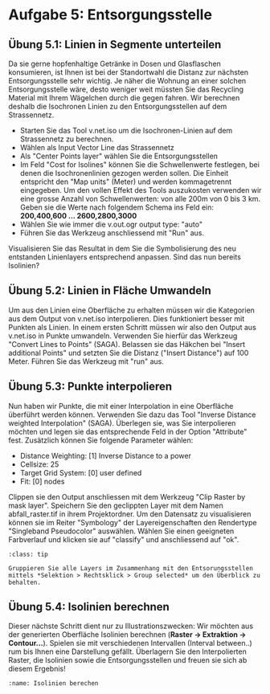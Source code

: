 # Aufgabe 5: Entsorgungsstelle

## Übung 5.1: Linien in Segmente unterteilen

Da sie gerne hopfenhaltige Getränke in Dosen und Glasflaschen konsumieren, ist Ihnen ist bei der Standortwahl die Distanz zur nächsten Entsorgungsstelle sehr wichtig. Je näher die Wohnung an einer solchen Entsorgungsstelle wäre, desto weniger weit müssten Sie das Recycling Material mit Ihrem Wägelchen durch die gegen fahren. Wir berechnen deshalb die Isochronen Linien zu den Entsorgungsstellen auf dem Strassennetz.

- Starten Sie das Tool v.net.iso um die Isochronen-Linien auf dem Strassennetz zu berechnen.
- Wählen als Input Vector Line das Strassennetz
- Als "Center Points layer" wählen Sie die Entsorgungsstellen
- Im Feld "Cost for Isolines" können Sie die Schwellenwerte festlegen, bei denen die Isochronenlinien gezogen werden sollen. Die Einheit entspricht den "Map units" (Meter) und werden kommagetrennt eingegeben. Um den vollen Effekt des Tools auszukosten verwenden wir eine grosse Anzahl von Schwellenwerten: von alle 200m von 0 bis 3 km. Geben sie die Werte nach folgendem Schema ins Feld ein: **200,400,600 … 2600,2800,3000**
- Wählen Sie wie immer die v.out.ogr output type: "auto"
- Führen Sie das Werkzeug anschliessend mit "Run" aus.

Visualisieren Sie das Resultat in dem Sie die Symbolisierung des neu entstanden Linienlayers entsprechend anpassen. Sind das nun bereits Isolinien?


## Übung 5.2: Linien in Fläche Umwandeln

Um aus den Linien eine Oberfläche zu erhalten müssen wir die Kategorien aus dem Output von v.net.iso interpolieren. Dies funktioniert besser mit Punkten als Linien. In einem ersten Schritt müssen wir also den Output aus v.net.iso in Punkte umwandeln. Verwenden Sie hierfür das Werkzeug "Convert Lines to Points" (SAGA). Belassen sie das Häkchen bei "Insert additional Points" und setzten Sie die Distanz ("Insert Distance") auf 100 Meter. Führen Sie das Werkzeug mit "run" aus.


## Übung 5.3: Punkte interpolieren
Nun haben wir Punkte, die mit einer Interpolation in eine Oberfläche überführt werden können. Verwenden Sie dazu das Tool "Inverse Distance weighted Interpolation" (SAGA). Überlegen sie, was Sie interpolieren möchten und legen sie das entsprechende Feld in der Option "Attribute" fest. Zusätzlich können Sie folgende Parameter wählen:

- Distance Weighting: [1] Inverse Distance to a power
- Cellsize: 25
- Target Grid System: [0] user defined
- Fit: [0] nodes

Clippen sie den Output anschliessen mit dem Werkzeug "Clip Raster by mask layer". Speichern Sie den geclippten Layer mit dem Namen abfall_raster.tif in ihrem Projektordner.
Um den Datensatz zu visualisieren können sie im Reiter "Symbology" der Layereigenschaften den Rendertype "Singleband Pseudocolor" auswählen. Wählen Sie einen geeigneten Farbverlauf und klicken sie auf "classify" und anschliessend auf "ok".

````{admonition} Tipp
:class: tip

Gruppieren Sie alle Layers im Zusammenhang mit den Entsorungsstellen mittels *Selektion > Rechtsklick > Group selected* um den Überblick zu behalten.

````
## Übung 5.4: Isolinien berechnen
Dieser nächste Schritt dient nur zu Illustrationszwecken: Wir möchten aus der generierten Oberfläche Isolinien berechnen (**Raster -> Extraktion -> Contour...**). Spielen sie mit verschiedenen Intervallen (Interval between..) rum bis Ihnen eine Darstellung gefällt. Überlagern Sie den Interpolierten Raster, die Isolinien sowie die Entsorgungsstellen und freuen sie sich ab diesem Ergebnis!

```{figure} figures/isolinien.jpg
:name: Isolinien berechen
```